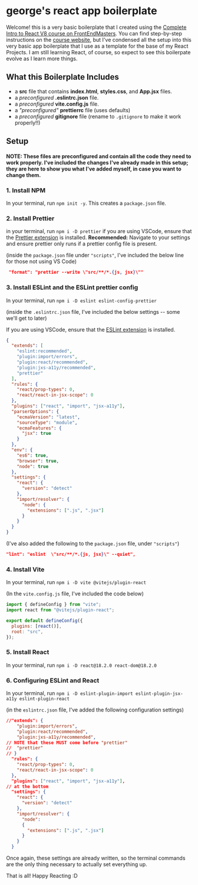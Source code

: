 # george's react app boilerplate

Welcome! this is a very basic boilerplate that I created using the [Complete Intro to React V8 course on FrontEndMasters](https://frontendmasters.com/courses/complete-react-v8/).
You can find step-by-step instructions on the [course website](https://react-v8.holt.courses/), but I've condensed all the setup into this very basic app boilerplate that I use as a template for the base of my React Projects. I am still learning React, of course, so expect to see this boilerpate evolve as I learn more things.

## What this Boilerplate Includes

- a **src** file that contains **index.html**, **styles.css**, and **App.jsx** files.
- a _preconfigured_ **.eslintrc.json** file.
- a _preconfigured_ **vite.config.js** file.
- a _"preconfigured"_ **prettierrc** file (uses defaults)
- a _preconfigured_ **gitignore** file (rename to `.gitignore` to make it work properly!!)

## Setup

#### NOTE: These files are preconfigured and contain all the code they need to work properly. I've included the changes I've already made in this setup; they are here to show you what I've added myself, in case you want to change them.

### 1. Install NPM

In your terminal, run `npm init -y`.
This creates a `package.json` file.

### 2. Install Prettier

in your terminal, run `npm i -D prettier`
if you are using VSCode, ensure that the [Prettier extension](https://marketplace.visualstudio.com/items?itemName=esbenp.prettier-vscode) is installed. **Recommended:** Navigate to your settings and ensure prettier only runs if a prettier config file is present.

(inside the `package.json` file under `"scripts"`, I've included the below line for those not using VS Code)

```json
 "format": "prettier --write \"src/**/*.{js, jsx}\""
```

### 3. Install ESLint and the ESLint prettier config

In your terminal, run `npm i -D eslint eslint-config-prettier`

(inside the `.eslintrc.json` file, I've included the below settings -- some we'll get to later)

If you are using VSCode, ensure that the [ESLint extension](https://marketplace.visualstudio.com/items?itemName=dbaeumer.vscode-eslint) is installed.

```json
{
  "extends": [
    "eslint:recommended",
    "plugin:import/errors",
    "plugin:react/recommended",
    "plugin:jxs-a11y/recommended",
    "prettier"
  ],
  "rules": {
    "react/prop-types": 0,
    "react/react-in-jsx-scope": 0
  },
  "plugins": ["react", "import", "jsx-a11y"],
  "parserOptions": {
    "ecmaVersion": "latest",
    "sourceType": "module",
    "ecmaFeatures": {
      "jsx": true
    }
  },
  "env": {
    "es6": true,
    "browser": true,
    "node": true
  },
  "settings": {
    "react": {
      "version": "detect"
    },
    "import/resolver": {
      "node": {
        "extensions": [".js", ".jsx"]
      }
    }
  }
}
```

(I've also added the following to the `package.json` file, under `"scripts"`)

```json
"lint": "eslint  \"src/**/*.{js, jsx}\" --quiet",
```

### 4. Install Vite

In your terminal, run `npm i -D vite @vitejs/plugin-react`

(In the `vite.config.js` file, I've included the code below)

```javascript
import { defineConfig } from "vite";
import react from "@vitejs/plugin-react";

export default defineConfig({
  plugins: [react()],
  root: "src",
});
```

### 5. Install React

In your terminal, run `npm i -D react@18.2.0 react-dom@18.2.0`

### 6. Configuring ESLint and React

In your terminal, run `npm i -D eslint-plugin-import eslint-plugin-jsx-a11y eslint-plugin-react`

(in the `eslintrc.json` file, I've added the following configuration settings)

```json
//"extends": {
    "plugin:import/errors",
    "plugin:react/recommended",
    "plugin:jxs-a11y/recommended",
// NOTE that these MUST come before "prettier"
//  "prettier"
// }
  "rules": {
    "react/prop-types": 0,
    "react/react-in-jsx-scope": 0
  },
  "plugins": ["react", "import", "jsx-a11y"],
// at the bottom
  "settings": {
    "react": {
      "version": "detect"
    },
    "import/resolver": {
      "node":
      {
        "extensions": [".js", ".jsx"]
      }
    }
  }
```

Once again, these settings are already written, so the terminal commands are the only thing necessary to actually set everything up.

That is all! Happy Reacting :D
